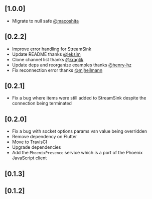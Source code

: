 ## [1.0.0]
* Migrate to null safe [@macoshita](https://github.com/mfeckie/phoenix_wings/pull/28)

## [0.2.2]
* Improve error handling for StreamSink
* Update README thanks [@leksim](https://github.com/mfeckie/phoenix_wings/pull/18)
* Clone channel list thanks [@kraglik](https://github.com/mfeckie/phoenix_wings/pull/17)
* Update deps and reorganize examples thanks [@henry-hz](https://github.com/mfeckie/phoenix_wings/pull/16)
* Fix reconnection error thanks [@mjheilmann](https://github.com/mfeckie/phoenix_wings/pull/14)

## [0.2.1]

* Fix a bug where items were still added to StreamSink despite the connection being terminated

## [0.2.0]
* Fix a bug with socket options params vsn value being overridden
* Remove dependency on Flutter
* Move to TravisCI
* Upgrade dependencies
* Add the `PhoenixPresence` service which is a port of the Phoenix JavaScript client

## [0.1.3]

## [0.1.2]
